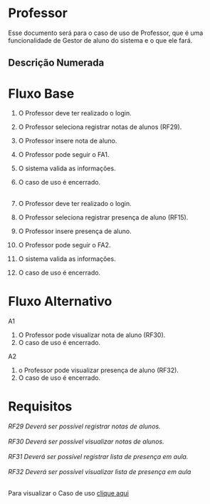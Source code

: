 # Professor

Esse documento será para o caso de uso de Professor, que é uma funcionalidade de Gestor de aluno do sistema e o que ele fará.

## Descrição Numerada

# Fluxo Base

1. O Professor deve ter realizado o login.
2. O Professor seleciona registrar notas de alunos (RF29).
3. O Professor insere nota de aluno.
4. O Professor pode seguir o FA1.
5. O sistema valida as informações.
6. O caso de uso é encerrado.
<br></br>

7. O Professor deve ter realizado o login.
8. O Professor seleciona registrar presença de aluno (RF15).
9. O Professor insere presença de aluno.
10. O Professor pode seguir o FA2.
11. O sistema valida as informações.
12. O caso de uso é encerrado.

# Fluxo Alternativo
A1
1. O Professor pode visualizar nota de aluno (RF30).
2. O caso de uso é encerrado.

A2
1. o Professor pode visualizar presença de aluno (RF32).
2. O caso de uso é encerrado.

# Requisitos
  *RF29	Deverá ser possível registrar notas de alunos.*<br></br>
  *RF30	Deverá ser possível visualizar notas de alunos.*<br></br>
  *RF31	Deverá ser possível registrar lista de presença em aula.*<br></br>
  *RF32	Deverá ser possível visualizar lista de presença em aula*<br></br>

Para visualizar o Caso de uso [clique aqui](./casos-de-uso.md)
